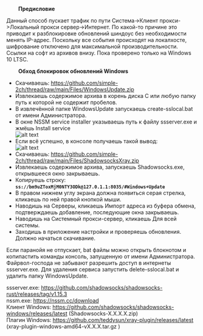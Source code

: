         
&nbsp;&nbsp;&nbsp;&nbsp;&nbsp;&nbsp;&nbsp;&nbsp;**Предисловие**
   
Данный способ пускает трафик по пути Система->Клиент прокси->Локальный прокси сервер->Интернет. По какой-то причине это приводит к разблокировке обновлений шиндоус без необходимости менять IP-адрес. Поскольку все события происходят на локалхосте, шифрование отключено для максимальной производительности. Ссылки на софт из архивов внизу. Пока проверено только на Windows 10 LTSC.

&nbsp;&nbsp;&nbsp;&nbsp;&nbsp;&nbsp;&nbsp;&nbsp;**Обход блокировок обновлений Windows**

- Скачиваешь: https://github.com/simple-2ch/thread/raw/main/Files/WindowsUpdate.zip
- Извлекаешь содержимое архива в корень диска С или любую папку путь к которой не содержит пробелов.
- В извлечённой папке WindowsUpdate запускаешь create-sslocal.bat от имени Администратора.
- В окне NSSM service installer указываешь путь к файлу ssserver.exe и жмёшь Install service <br>
![alt text](https://github.com/simple-2ch/thread/blob/main/Files/img/wu1.jpg?raw=true)
- Если всё успешно, в консоле получаешь такой вывод: <br>
![alt text](https://github.com/simple-2ch/thread/blob/main/Files/img/wu2.jpg?raw=true)
- Скачиваешь: https://github.com/simple-2ch/thread/raw/main/Files/ShadowsocksXray.zip
- Извлекаешь содержимое архива, запускаешь Shadowsocks.exe, открывшееся окно закрываешь.
- Копируешь строку: **`ss://bm9uZToxMjM0NTY3ODk@127.0.1.1:8035/#Windows+Update`**
- В правом нижнем углу экрана должна появиться серая стрелка, кликаешь по ней правой кнопкой мыши.
- Наводишь на Серверы, кликаешь Импорт адреса из буфера обмена, подтверждаешь добавление, последующие окна закрываешь.
- Наводишь на Системный прокси-сервер, кликаешь Для всей системы.
- Заходишь в приложение настройки и проверяешь обновления. Должно начаться скачивание.

Если паранойя не отпускает, bat файлы можно открыть блокнотом и копипастить команды консоль, запущенную от имени Администратора. Файрвол-господа не забывают разрешить доступ в интернеты ssserver.exe. Для удаления сервиса запустить delete-sslocal.bat и удалить папку WindowsUpdate.

ssserver.exe: https://github.com/shadowsocks/shadowsocks-rust/releases/tag/v1.15.3 <br>
nssm.exe: https://nssm.cc/download <br>
Клиент Windows: https://github.com/shadowsocks/shadowsocks-windows/releases/latest (Shadowsocks-X.X.X.X.zip) <br>
Плагин Windows: https://github.com/teddysun/xray-plugin/releases/latest (xray-plugin-windows-amd64-vX.X.X.tar.gz )
